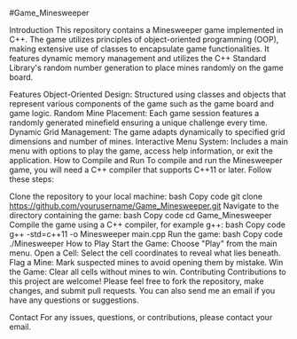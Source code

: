 #Game_Minesweeper

Introduction
This repository contains a Minesweeper game implemented in C++. The game utilizes principles of object-oriented programming (OOP), making extensive use of classes to encapsulate game functionalities. It features dynamic memory management and utilizes the C++ Standard Library's random number generation to place mines randomly on the game board.

Features
Object-Oriented Design: Structured using classes and objects that represent various components of the game such as the game board and game logic.
Random Mine Placement: Each game session features a randomly generated minefield ensuring a unique challenge every time.
Dynamic Grid Management: The game adapts dynamically to specified grid dimensions and number of mines.
Interactive Menu System: Includes a main menu with options to play the game, access help information, or exit the application.
How to Compile and Run
To compile and run the Minesweeper game, you will need a C++ compiler that supports C++11 or later. Follow these steps:

Clone the repository to your local machine:
bash
Copy code
git clone https://github.com/yourusername/Game_Minesweeper.git
Navigate to the directory containing the game:
bash
Copy code
cd Game_Minesweeper
Compile the game using a C++ compiler, for example g++:
bash
Copy code
g++ -std=c++11 -o Minesweeper main.cpp
Run the game:
bash
Copy code
./Minesweeper
How to Play
Start the Game: Choose "Play" from the main menu.
Open a Cell: Select the cell coordinates to reveal what lies beneath.
Flag a Mine: Mark suspected mines to avoid opening them by mistake.
Win the Game: Clear all cells without mines to win.
Contributing
Contributions to this project are welcome! Please feel free to fork the repository, make changes, and submit pull requests. You can also send me an email if you have any questions or suggestions.

Contact
For any issues, questions, or contributions, please contact your email.
